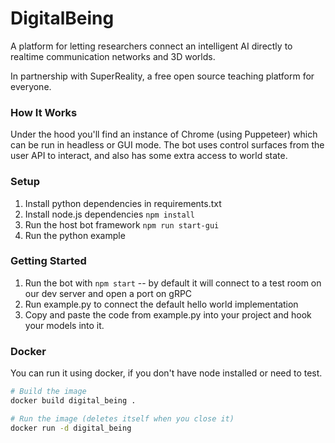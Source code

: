 # DigitalBeing
A platform for letting researchers connect an intelligent AI directly to realtime communication networks and 3D worlds.

In partnership with SuperReality, a free open source teaching platform for everyone.

### How It Works
Under the hood you'll find an instance of Chrome (using Puppeteer) which can be run in headless or GUI mode. The bot uses control surfaces from the user API to interact, and also has some extra access to world state.

### Setup
1. Install python dependencies in requirements.txt
2. Install node.js dependencies
    ```npm install```
3. Run the host bot framework
    ```npm run start-gui```
4. Run the python example

### Getting Started

1. Run the bot with `npm start` -- by default it will connect to a test room on our dev server and open a port on gRPC
2. Run example.py to connect the default hello world implementation
3. Copy and paste the code from example.py into your project and hook your models into it.

### Docker

You can run it using docker, if you don't have node installed or need to test.
``` bash
# Build the image
docker build digital_being .

# Run the image (deletes itself when you close it)
docker run -d digital_being
```

